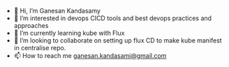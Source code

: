 - 👋 Hi, I’m Ganesan Kandasamy
- 👀 I’m interested in devops CICD tools and best devops practices and approaches
- 🌱 I’m currently learning kube with Flux
- 💞️ I’m looking to collaborate on setting up flux CD to make kube manifest in centralise repo.
- 📫 How to reach me ganesan.kandasami@gmail.com

<!---
ganes891/ganes891 is a ✨ special ✨ repository because its `README.md` (this file) appears on your GitHub profile.
You can click the Preview link to take a look at your changes.
--->
